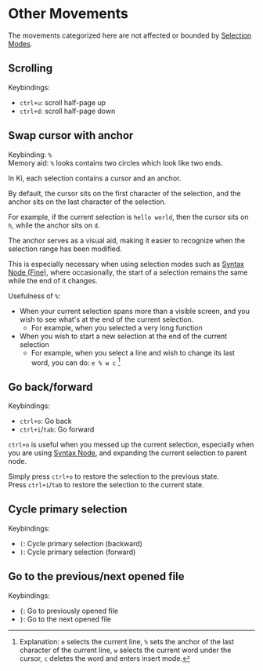 # Other Movements

The movements categorized here are not affected or bounded by [Selection Modes](./selection-modes/index.md).

## Scrolling

Keybindings:

- `ctrl+u`: scroll half-page up
- `ctrl+d`: scroll half-page down

## Swap cursor with anchor

Keybinding: `%`  
Memory aid: `%` looks contains two circles which look like two ends.

In Ki, each selection contains a cursor and an anchor.

By default, the cursor sits on the first character of the selection, and the anchor sits on the last character of the selection.

For example, if the current selection is `hello world`, then the cursor sits on `h`, while the anchor sits on `d`.

The anchor serves as a visual aid, making it easier to recognize when the selection range has been modified.

This is especially necessary when using selection modes such as [Syntax Node (Fine)](./selection-modes/syntax-node-based.md#syntax-node-fine), where occasionally, the start of a selection remains the same while the end of it changes.

Usefulness of `%`:

- When your current selection spans more than a visible screen, and you wish to see what's at the end of the current selection.
  - For example, when you selected a very long function
- When you wish to start a new selection at the end of the current selection
  - For example, when you select a line and wish to change its last word, you can do: `e % w c` [^1]

[^1]: Explanation: `e` selects the current line, `%` sets the anchor of the last character of the current line, `w` selects the current word under the cursor, `c` deletes the word and enters insert mode.

## Go back/forward

Keybindings:

- `ctrl+o`: Go back
- `ctrl+i`/`tab`: Go forward

`ctrl+o` is useful when you messed up the current selection, especially when you are
using [Syntax Node](./selection-modes/syntax-node-based.md#syntax-node), and
expanding the current selection to parent node.

Simply press `ctrl+o` to restore the selection to the previous state.  
Press `ctrl+i`/`tab` to restore the selection to the current state.

## Cycle primary selection

Keybindings:

- `(`: Cycle primary selection (backward)
- `)`: Cycle primary selection (forward)

## Go to the previous/next opened file

Keybindings:

- `{`: Go to previously opened file
- `}`: Go to the next opened file
